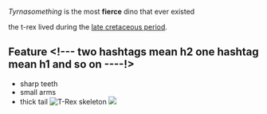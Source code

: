 ---
---

*Tyrnasomething* is the most **fierce** dino that ever existed 

the t-rex lived during the [late cretaceous period](http://en.wikipedia.org/wiki/Late_Cretaceous). 

## Feature <!--- two hashtags mean h2 one hashtag mean h1 and so on ----!>

- sharp teeth
- small arms
- thick tail
![T-Rex skeleton](http://upload.wikimedia.org/wikipedia/commons/c/cb/Impact_event.jpg)
![]({{site.baseurl}}/images/land-dino/diplodocus)




